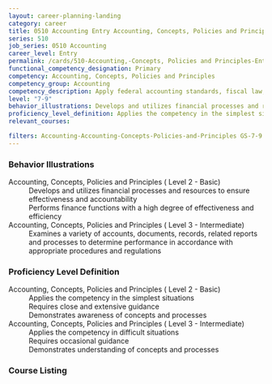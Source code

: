 ```yaml
---
layout: career-planning-landing
category: career
title: 0510 Accounting Entry Accounting, Concepts, Policies and Principles
series: 510
job_series: 0510 Accounting
career_level: Entry
permalink: /cards/510-Accounting,-Concepts, Policies and Principles-Entry
functional_competency_designation: Primary
competency: Accounting, Concepts, Policies and Principles
competency_group: Accounting
competency_description: Apply federal accounting standards, fiscal law, policies, regulations, principles, standards, internal controls and procedures to financial management activities.
level: "7-9"
behavior_illustrations: Develops and utilizes financial processes and resources to ensure effectiveness and accountability ? Performs finance functions with a high degree of effectiveness and efficiency ? Examines a variety of accounts, documents, records, related reports and processes to determine performance in accordance with appropriate procedures and regulations
proficiency_level_definition: Applies the competency in the simplest situations ? Requires close and extensive guidance ? Demonstrates awareness of concepts and processes ? Applies the competency in difficult situations ? Requires occasional guidance ? Demonstrates understanding of concepts and processes
relevant_courses: 

filters: Accounting-Accounting-Concepts-Policies-and-Principles GS-7-9 series-0510
---
```


<div class="card-content-column behavior">
  <h3>Behavior Illustrations</h3>
  <dl><dt>Accounting, Concepts, Policies and Principles ( Level 2 - Basic)</dt><dd>Develops and utilizes financial processes and resources to ensure effectiveness and accountability </dd><dd> Performs finance functions with a high degree of effectiveness and efficiency</dd><dt>Accounting, Concepts, Policies and Principles ( Level 3 - Intermediate)</dt><dd>Examines a variety of accounts, documents, records, related reports and processes to determine performance in accordance with appropriate procedures and regulations</dd></dl>
</div>
<div class="card-content-column prof-level">
  <h3>Proficiency Level Definition</h3>
  <dl><dt>Accounting, Concepts, Policies and Principles ( Level 2 - Basic)</dt><dd>Applies the competency in the simplest situations </dd><dd> Requires close and extensive guidance </dd><dd> Demonstrates awareness of concepts and processes</dd><dt>Accounting, Concepts, Policies and Principles ( Level 3 - Intermediate)</dt><dd>Applies the competency in difficult situations </dd><dd> Requires occasional guidance </dd><dd> Demonstrates understanding of concepts and processes</dd></dl>
</div>
<div class="card-content-column">
  <h3>Course Listing</h3>
  <ul>
  
  </ul>
</div>